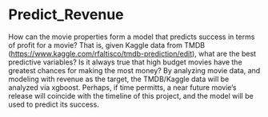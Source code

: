 # Predict_Revenue

How can the movie properties form a model that predicts success in terms of profit for a movie? That is, given Kaggle data from TMDB (https://www.kaggle.com/rfaltisco/tmdb-prediction/edit), what are the best predictive variables? Is it always true that high budget movies have the greatest chances for making the most money?  By analyzing movie data, and modeling with revenue as the target, the TMDB/Kaggle data will be analyzed via xgboost.  Perhaps, if time permitts, a near future movie’s release will coincide with the timeline of this project, and the model will be used to predict its success. 

